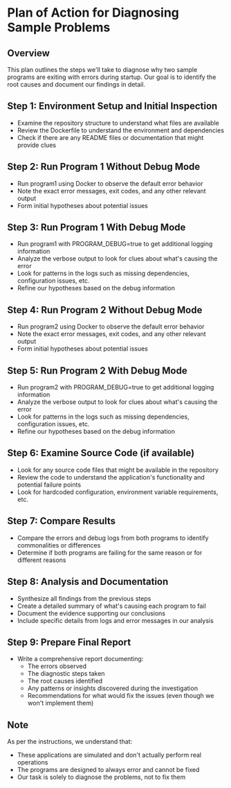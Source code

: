 # Plan of Action for Diagnosing Sample Problems

## Overview
This plan outlines the steps we'll take to diagnose why two sample programs are exiting with errors during startup. Our goal is to identify the root causes and document our findings in detail.

## Step 1: Environment Setup and Initial Inspection
- Examine the repository structure to understand what files are available
- Review the Dockerfile to understand the environment and dependencies
- Check if there are any README files or documentation that might provide clues

## Step 2: Run Program 1 Without Debug Mode
- Run program1 using Docker to observe the default error behavior
- Note the exact error messages, exit codes, and any other relevant output
- Form initial hypotheses about potential issues

## Step 3: Run Program 1 With Debug Mode
- Run program1 with PROGRAM_DEBUG=true to get additional logging information
- Analyze the verbose output to look for clues about what's causing the error
- Look for patterns in the logs such as missing dependencies, configuration issues, etc.
- Refine our hypotheses based on the debug information

## Step 4: Run Program 2 Without Debug Mode
- Run program2 using Docker to observe the default error behavior
- Note the exact error messages, exit codes, and any other relevant output
- Form initial hypotheses about potential issues

## Step 5: Run Program 2 With Debug Mode
- Run program2 with PROGRAM_DEBUG=true to get additional logging information
- Analyze the verbose output to look for clues about what's causing the error
- Look for patterns in the logs such as missing dependencies, configuration issues, etc.
- Refine our hypotheses based on the debug information

## Step 6: Examine Source Code (if available)
- Look for any source code files that might be available in the repository
- Review the code to understand the application's functionality and potential failure points
- Look for hardcoded configuration, environment variable requirements, etc.

## Step 7: Compare Results
- Compare the errors and debug logs from both programs to identify commonalities or differences
- Determine if both programs are failing for the same reason or for different reasons

## Step 8: Analysis and Documentation
- Synthesize all findings from the previous steps
- Create a detailed summary of what's causing each program to fail
- Document the evidence supporting our conclusions
- Include specific details from logs and error messages in our analysis

## Step 9: Prepare Final Report
- Write a comprehensive report documenting:
  - The errors observed
  - The diagnostic steps taken
  - The root causes identified
  - Any patterns or insights discovered during the investigation
  - Recommendations for what would fix the issues (even though we won't implement them)

## Note
As per the instructions, we understand that:
- These applications are simulated and don't actually perform real operations
- The programs are designed to always error and cannot be fixed
- Our task is solely to diagnose the problems, not to fix them
